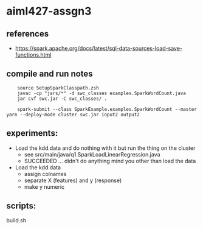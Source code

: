 # aiml427-assgn3

## references
* https://spark.apache.org/docs/latest/sql-data-sources-load-save-functions.html

## compile and run notes
```
	source SetupSparkClasspath.zsh
	javac -cp "jars/*" -d swc_classes examples.SparkWordCount.java
	jar cvf swc.jar -C swc_classes/ .

	spark-submit --class SparkExample.examples.SparkWordCount --master yarn --deploy-mode cluster swc.jar input2 output2
```

## experiments:

* Load the kdd.data and do nothing with it but run the thing on the cluster
	* see src/main/java/q1.SparkLoadLinearRegression.java
	* SUCCEEDED ... didn't do anything mind you other than load the data
* Load the kdd.data
	* assign colnames
	* separate X (features) and y (response)
	* make y numeric
	
	
## scripts:

build.sh
```

```

